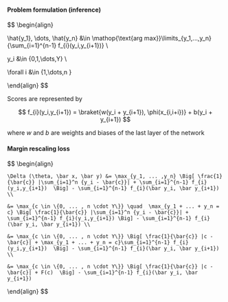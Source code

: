 
#### Problem formulation (inference)

$$ 
\begin{align}

\hat{y_1}, \dots, \hat{y_n}  &\in \mathop{\text{arg max}}\limits_{y_1,...,y_n} {\sum_{i=1}^{n-1} f_{i}(y_i,y_{i+1})} \\

y_i &\in \{0,1,\dots,Y\} \\

\forall i &\in \{1,\dots,n \}

\end{align}
$$


Scores are represented by

$$
f_{i}(y_i,y_{i+1}) = \braket{w(y_i + y_{i+1}), \phi(x_{i,i+i})} + b(y_i + y_{i+1})
$$

where $w$ and $b$ are weights and biases of the last layer of the network

<!-- TODO: dimentsions of all variables -->

#### Margin rescaling loss

$$
\begin{align}
    
    \Delta (\theta, \bar x, \bar y) &= \max_{y_1, ... ,y_n} \Big[ \frac{1}{\bar{c}} |\sum_{i=1}^n {y_i - \bar{c}}| + \sum_{i=1}^{n-1} f_{i}(y_i,y_{i+1})  \Big] - \sum_{i=1}^{n-1} f_{i}(\bar y_i, \bar y_{i+1}) \\
    
    &= \max_{c \in \{0, ... , n \cdot Y\}} \quad  \max_{y_1 + ... + y_n = c} \Big[ \frac{1}{\bar{c}} |\sum_{i=1}^n {y_i - \bar{c}}| + \sum_{i=1}^{n-1} f_{i}(y_i,y_{i+1}) \Big] - \sum_{i=1}^{n-1} f_{i}(\bar y_i, \bar y_{i+1}) \\
    
    &= \max_{c \in \{0, ... , n \cdot Y\}} \Big[ \frac{1}{\bar{c}} |c - \bar{c}| + \max_{y_1 + ... + y_n = c}\sum_{i=1}^{n-1} f_{i}(y_i,y_{i+1})  \Big] - \sum_{i=1}^{n-1} f_{i}(\bar y_i, \bar y_{i+1}) \\
    
    &= \max_{c \in \{0, ... , n \cdot Y\}} \Big[ \frac{1}{\bar{c}} |c - \bar{c}| + F(c)  \Big] - \sum_{i=1}^{n-1} f_{i}(\bar y_i, \bar y_{i+1})
    
\end{align}
$$

